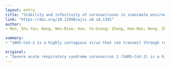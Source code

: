 ```yaml
---
layout: entry
title: "Stability and infectivity of coronaviruses in inanimate environments"
link: "https://doi.org/10.12998/wjcc.v8.i8.1391"
author:
- Ren, Shi-Yan; Wang, Wen-Biao; Hao, Ya-Guang; Zhang, Hao-Ran; Wang, Zhi-Chao; Chen, Ye-Lin; Gao, Rong-Ding

summary:
- "SARS-CoV-2 is a highly contagious virus that can transmit through respiratory droplets, aerosols, or contacts. The inanimate surfaces have often been described as a source of nosocomial infections. Summaries on the transmissibility of coronaviruses from contaminated surfaces are rare at present. Most viruses from the respiratory tract can persist on surfaces for a few days. Persistence time on surfaces varied from minutes to up to one month."

original:
- "Severe acute respiratory syndrome coronavirus 2 (SARS-CoV-2) is a highly contagious virus that can transmit through respiratory droplets, aerosols, or contacts. Frequent touching of contaminated surfaces in public areas is therefore a potential route of SARS-CoV-2 transmission. The inanimate surfaces have often been described as a source of nosocomial infections. However, summaries on the transmissibility of coronaviruses from contaminated surfaces to induce the coronavirus disease 2019 are rare at present. This review aims to summarize data on the persistence of different coronaviruses on inanimate surfaces. The literature was systematically searched on Medline without language restrictions. All reports with experimental evidence on the duration persistence of coronaviruses on any type of surface were included. Most viruses from the respiratory tract, such as coronaviruses, influenza, SARS-CoV, or rhinovirus, can persist on surfaces for a few days. Persistence time on inanimate surfaces varied from minutes to up to one month, depending on the environmental conditions. SARS-CoV-2 can be sustained in air in closed unventilated buses for at least 30 min without losing infectivity. The most common coronaviruses may well survive or persist on surfaces for up to one month. Viruses in respiratory or fecal specimens can maintain infectivity for quite a long time at room temperature. Absorbent materials like cotton are safer than unabsorbent materials for protection from virus infection. The risk of transmission via touching contaminated paper is low. Preventive strategies such as washing hands and wearing masks are critical to the control of coronavirus disease 2019."
---
```


